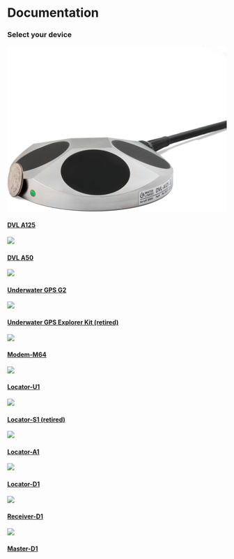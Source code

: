 # Documentation
### Select your device

<div class="grid">
    <div  class="col-xs-12 col-sm-6 col-md-4 col-l-4 col-xl-3 col-3">
        <a href="./dvl/dvl-a125/">
            <img src="./img/dvl-a125-coin-light-white.png" /><br>
            <h4>DVL A125</h4>
        </a>
    </div>
    <div  class="col-xs-12 col-sm-6 col-md-4 col-l-4 col-xl-3 col-3">
        <a href="./dvl/dvl-a50/">
            <img src="https://store.waterlinked.com/wp-content/uploads/2020/03/DSC04478_1600_web.jpg" /><br>
            <h4>DVL A50</h4>
        </a>
    </div>
	    <div class="col-xs-12 col-sm-6 col-md-4 col-l-4 col-xl-3 col-3">
        <a href="./underwater-gps/introduction/">
            <img src="https://store.waterlinked.com/wp-content/uploads/2020/04/UGPS_G2_Pelicase_Top_1600_web.jpg" /><br>
            <h4>Underwater GPS G2</h4>
        </a>
    </div>
    <div class="col-xs-12 col-sm-6 col-md-4 col-l-4 col-xl-3 col-3">
        <a href="./explorer-kit/introduction/">
            <img src="https://store.waterlinked.com/wp-content/uploads/2018/02/Explorer-Kit-S1-300x300.jpg" /><br>
            <h4>Underwater GPS Explorer Kit (retired)</h4>
        </a>
    </div>
    <div  class="col-xs-12 col-sm-6 col-md-4 col-l-4 col-xl-3 col-3">
        <a href="./modem/modem-m64">
            <img src="https://store.waterlinked.com/wp-content/uploads/2019/02/DSC02201-Edit-300x300.jpg" /><br>
            <h4>Modem-M64</h4>
        </a>
    </div>
    <div  class="col-xs-12 col-sm-6 col-md-4 col-l-4 col-xl-3 col-3">
        <a href="./locators/locator-u1/">
            <img src="https://store.waterlinked.com/wp-content/uploads/2018/03/WL-21018_Locator-U1_1.jpg" /><br>
            <h4>Locator-U1</h4>
        </a>
    </div>
    <div  class="col-xs-12 col-sm-6 col-md-4 col-l-4 col-xl-3 col-3">
        <a href="./locators/locator-s1/">
            <img src="https://store.waterlinked.com/wp-content/uploads/2018/02/WL-21022_Locator-S1_01small.jpg" /><br>
            <h4>Locator-S1 (retired)</h4>
        </a>
    </div>
    <div  class="col-xs-12 col-sm-6 col-md-4 col-l-4 col-xl-3 col-3">
        <a href="./locators/locator-a1/">
            <img src="https://store.waterlinked.com/wp-content/uploads/2017/06/WL_21009_Locator_A1-1.jpg" /><br>
            <h4>Locator-A1</h4>
        </a>
    </div>
    <div  class="col-xs-12 col-sm-6 col-md-4 col-l-4 col-xl-3 col-3">
        <a href="./locators/locator-d1/">
            <img src="https://store.waterlinked.com/wp-content/uploads/2018/02/WL_21016_Locator_D1-20.jpg" /><br>
            <h4>Locator-D1</h4>
        </a>
    </div>
    <div  class="col-xs-12 col-sm-6 col-md-4 col-l-4 col-xl-3 col-3">
        <a href="./receiver-d1/">
            <img src="https://store.waterlinked.com/wp-content/uploads/2017/06/WL_21005_Receiver_D1-1.jpg" /><br>
            <h4>Receiver-D1</h4>
        </a>
    </div>
    <div  class="col-xs-12 col-sm-6 col-md-4 col-l-4 col-xl-3 col-3">
        <a href="./master-d1/">
            <img src="https://store.waterlinked.com/wp-content/uploads/2017/06/WL_21008_Master_D1-transp-300x300.png" /><br>
            <h4>Master-D1</h4>
        </a>
    </div>
</div>
